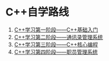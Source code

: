 # C++自学路线
1. [C++学习第一阶段——C++基础入门](https://github.com/Kerry-yu/Cpp_Learn/blob/main/1.%20C%2B%2B%E5%AD%A6%E4%B9%A0%E7%AC%AC%E4%B8%80%E9%98%B6%E6%AE%B5/C%2B%2B%E5%9F%BA%E7%A1%80%E5%85%A5%E9%97%A8.md)
2. [C++学习第二阶段——通讯录管理系统](https://github.com/Kerry-yu/Cpp_Learn/blob/main/2.%20C%2B%2B%E5%AD%A6%E4%B9%A0%E7%AC%AC%E4%BA%8C%E9%98%B6%E6%AE%B5/%E9%80%9A%E8%AE%AF%E5%BD%95%E7%AE%A1%E7%90%86%E7%B3%BB%E7%BB%9F.md)
3. [C++学习第三阶段——C++核心编程](https://github.com/Kerry-yu/Cpp_Learn/blob/main/3.%20C%2B%2B%E5%AD%A6%E4%B9%A0%E7%AC%AC%E4%B8%89%E9%98%B6%E6%AE%B5/3.%20C%2B%2B%E7%AC%AC%E4%B8%89%E9%98%B6%E6%AE%B5%E2%80%94%E2%80%94%E6%A0%B8%E5%BF%83%E7%BC%96%E7%A8%8B.md)
4. [C++学习第四阶段——职员管理系统](https://github.com/Kerry-yu/Cpp_Learn/blob/main/4.%20C%2B%2B%E5%AD%A6%E4%B9%A0%E7%AC%AC%E5%9B%9B%E9%98%B6%E6%AE%B5/C%2B%2B%E7%AC%AC%E5%9B%9B%E9%98%B6%E6%AE%B5%E2%80%94%E2%80%94%E9%A1%B9%E7%9B%AE%E7%BB%83%E4%B9%A0.md)

